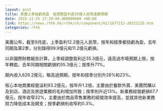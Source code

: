 ```yaml
---
layout: post
title: 美團上季扭虧為盈　經調整盈利逾35億人民幣遠勝預期
date: 2022-11-25 17:29:04.000000000 +08:00
link: https://news.rthk.hk/rthk/ch/component/k2/1677212-20221125.htm
categories: rthk
---
```


美團公布，截至9月底，上季盈利12.2億元人民幣，按年和按季都扭虧為盈，去年同期及第2季，分別錄得99.9億元和11.2億元虧損。

以非國際財務報告計算，上季經調整盈利近35.3億元，遠高過市場預期上限，按年轉盈，去年同期相關虧損約55.3億元；按季升71%。

期內收入626.2億元，略高過預期，按年和按季分別升28%和23%。

核心本地商業經營溢利93.2億元，按年升1.2倍，主要由於餐飲外賣、美團閃購以及到店、酒店及旅遊業務的毛利增加所致；按季則升近13%。新業務經營虧損67.7億元，按年收窄32%，主要由於商品零售業務的經營效率提高，並就其他新業務努力降低成本及開支；按季虧損則收窄約0.3%。
